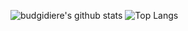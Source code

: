 ![budgidiere's github stats](https://github-readme-stats.vercel.app/api?username=budgidiere&count_private=true&show_icons=true&theme=dark)
![Top Langs](https://github-readme-stats.vercel.app/api/top-langs/?username=budgidierea&count_private=true&show_icons=true&theme=dark)
